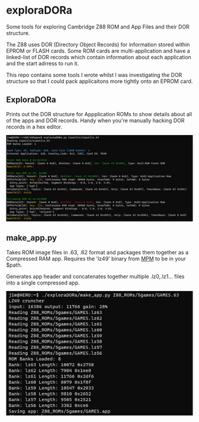 # exploraDORa

Some tools for exploring Cambridge Z88 ROM and App Files and their DOR structure.

The Z88 uses DOR (Directory Object Records) for information stored within EPROM or FLASH cards.
Some ROM cards are multi-application and have a linked-list of DOR records which contain information
about each application and the start adrress to run it.

This repo contains some tools I wrote whilst I was investigating the DOR structure so that I could pack
applicaitons more tightly onto an EPROM card.

## ExploraDORa

Prints out the DOR structure for Appplication ROMs to show details about all of the apps and DOR records. 
Handy when you're manually hacking DOR records in a hex editor.

![exploreaDORa Screenshot](images/ExploreaDORa.jpg)

## make_app.py

Takes ROM image files in .63, .62 format and packages them together as a Compressed RAM app.
Requires the 'lz49' binary from [MPM](https://gitlab.com/b4works/mpm/-/releases) to be in your $path.

Generates app header and concatenates together multiple .lz0,.lz1... files into a single compressed app.

![makeapp screenshot](images/makeapp.jpg)

